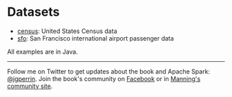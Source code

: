 

# Datasets

* [census](census/README.md): United States Census data
* [sfo](sfo/README.md): San Francisco international airport passenger data


All examples are in Java.

---

Follow me on Twitter to get updates about the book and Apache Spark: [@jgperrin](https://twitter.com/jgperrin). Join the book's community on [Facebook](https://www.facebook.com/SparkWithJava/) or in [Manning's community site](https://forums.manning.com/forums/spark-in-action-second-edition?a_aid=jgp).
